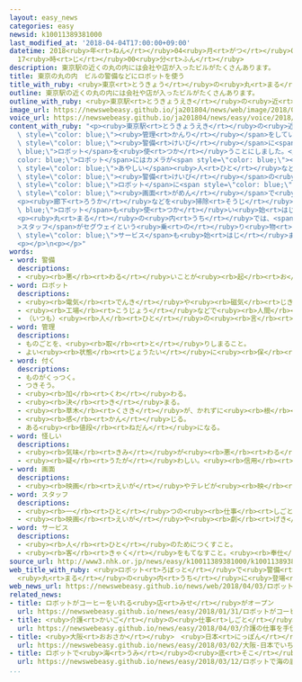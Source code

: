 ```yaml
---
layout: easy_news
categories: easy
newsid: k10011389381000
last_modified_at: '2018-04-04T17:00:00+09:00'
datetime: 2018<ruby>年<rt>ねん</rt></ruby>04<ruby>月<rt>がつ</rt></ruby>04<ruby>日<rt>にち</rt></ruby>
  17<ruby>時<rt>じ</rt></ruby>00<ruby>分<rt>ふん</rt></ruby>
description: 東京駅の近くの丸の内には会社や店が入ったビルがたくさんあります。
title: 東京の丸の内　ビルの警備などにロボットを使う
title_with_ruby: <ruby>東京<rt>とうきょう</rt></ruby>の<ruby>丸<rt>まる</rt></ruby>の<ruby>内<rt>うち</rt></ruby>　ビルの<ruby>警備<rt>けいび</rt></ruby>などにロボットを<ruby>使<rt>つか</rt></ruby>う
outline: 東京駅の近くの丸の内には会社や店が入ったビルがたくさんあります。
outline_with_ruby: <ruby>東京駅<rt>とうきょうえき</rt></ruby>の<ruby>近<rt>ちか</rt></ruby>くの<ruby>丸<rt>まる</rt></ruby>の<ruby>内<rt>うち</rt></ruby>には<ruby>会社<rt>かいしゃ</rt></ruby>や<ruby>店<rt>みせ</rt></ruby>が<ruby>入<rt>はい</rt></ruby>ったビルがたくさんあります。
image_url: https://newswebeasy.github.io/ja201804/news/web/image/2018/04/03/K10011389381_1804031509_1804031516_01_02.jpg
voice_url: https://newswebeasy.github.io/ja201804/news/easy/voice/2018/04/04/k10011389381000.mp4
content_with_ruby: "<p><ruby>東京駅<rt>とうきょうえき</rt></ruby>の<ruby>近<rt>ちか</rt></ruby>くの<ruby>丸<rt>まる</rt></ruby>の<ruby>内<rt>うち</rt></ruby>には<ruby>会社<rt>かいしゃ</rt></ruby>や<ruby>店<rt>みせ</rt></ruby>が<ruby>入<rt>はい</rt></ruby>ったビルがたくさんあります。ビルの<span\
  \ style=\"color: blue;\"><ruby>管理<rt>かんり</rt></ruby></span>をしている<ruby>会社<rt>かいしゃ</rt></ruby>などは４<ruby>月<rt>がつ</rt></ruby>からビルの<span\
  \ style=\"color: blue;\"><ruby>警備<rt>けいび</rt></ruby></span>に<span style=\"color:\
  \ blue;\">ロボット</span>を<ruby>使<rt>つか</rt></ruby>うことにしました。</p>\n<p><span style=\"\
  color: blue;\">ロボット</span>にはカメラが<span style=\"color: blue;\"><ruby>付<rt>つ</rt></ruby>い</span>ていて、<ruby>夜<rt>よる</rt></ruby><span\
  \ style=\"color: blue;\">あやしい</span><ruby>人<rt>ひと</rt></ruby>などを<ruby>見<rt>み</rt></ruby>つけた<ruby>場合<rt>ばあい</rt></ruby>は<span\
  \ style=\"color: blue;\"><ruby>警備<rt>けいび</rt></ruby></span>の<ruby>人<rt>ひと</rt></ruby>がいる<ruby>所<rt>ところ</rt></ruby>に<ruby>知<rt>し</rt></ruby>らせます。<ruby>昼<rt>ひる</rt></ruby>はビルに<ruby>来<rt>き</rt></ruby>た<ruby>人<rt>ひと</rt></ruby>が<span\
  \ style=\"color: blue;\">ロボット</span>に<span style=\"color: blue;\"><ruby>付<rt>つ</rt></ruby>い</span>ている<span\
  \ style=\"color: blue;\"><ruby>画面<rt>がめん</rt></ruby></span>で<ruby>行<rt>い</rt></ruby>きたい<ruby>店<rt>みせ</rt></ruby>などを<ruby>探<rt>さが</rt></ruby>すことができます。</p>\n\
  <p><ruby>廊下<rt>ろうか</rt></ruby>などを<ruby>掃除<rt>そうじ</rt></ruby>する<span style=\"color:\
  \ blue;\">ロボット</span>も<ruby>使<rt>つか</rt></ruby>い<ruby>始<rt>はじ</rt></ruby>める<ruby>予定<rt>よてい</rt></ruby>です。</p>\n\
  <p><ruby>丸<rt>まる</rt></ruby>の<ruby>内<rt>うち</rt></ruby>では、<span style=\"color: blue;\"\
  >スタッフ</span>がセグウェイという<ruby>乗<rt>の</rt></ruby>り<ruby>物<rt>もの</rt></ruby>に<ruby>乗<rt>の</rt></ruby>って、<ruby>来<rt>き</rt></ruby>た<ruby>人<rt>ひと</rt></ruby>に<ruby>道<rt>みち</rt></ruby>の<ruby>案内<rt>あんない</rt></ruby>などをする<span\
  \ style=\"color: blue;\">サービス</span>も<ruby>始<rt>はじ</rt></ruby>まりました。</p>\n<p><ruby>会社<rt>かいしゃ</rt></ruby>は「<ruby>働<rt>はたら</rt></ruby>く<ruby>人<rt>ひと</rt></ruby>が<ruby>足<rt>た</rt></ruby>りなくなっているので、<ruby>新<rt>あたら</rt></ruby>しい<ruby>技術<rt>ぎじゅつ</rt></ruby>をもっと<ruby>使<rt>つか</rt></ruby>っていきたいです」と<ruby>話<rt>はな</rt></ruby>しています。</p>\n\
  <p></p>\n<p></p>"
words:
- word: 警備
  descriptions:
  - <ruby><rb>悪</rb><rt>わる</rt></ruby>いことが<ruby><rb>起</rb><rt>お</rt></ruby>こらないように、<ruby><rb>気</rb><rt>き</rt></ruby>をつけて<ruby><rb>守</rb><rt>まも</rt></ruby>ること。
- word: ロボット
  descriptions:
  - <ruby><rb>電気</rb><rt>でんき</rt></ruby>や<ruby><rb>磁気</rb><rt>じき</rt></ruby>の<ruby><rb>力</rb><rt>ちから</rt></ruby>で<ruby><rb>動</rb><rt>うご</rt></ruby>く<ruby><rb>人形</rb><rt>にんぎょう</rt></ruby>。<ruby><rb>人造</rb><rt>じんぞう</rt></ruby><ruby><rb>人間</rb><rt>にんげん</rt></ruby>。
  - <ruby><rb>工場</rb><rt>こうじょう</rt></ruby>などで<ruby><rb>人間</rb><rt>にんげん</rt></ruby>に<ruby><rb>代</rb><rt>か</rt></ruby>わって、<ruby><rb>作業</rb><rt>さぎょう</rt></ruby>する<ruby><rb>機械</rb><rt>きかい</rt></ruby>。
  - （いつも）<ruby><rb>人</rb><rt>ひと</rt></ruby>の<ruby><rb>言</rb><rt>い</rt></ruby>いなりになって<ruby><rb>動</rb><rt>うご</rt></ruby>く<ruby><rb>人</rb><rt>ひと</rt></ruby>。
- word: 管理
  descriptions:
  - ものごとを、<ruby><rb>取</rb><rt>と</rt></ruby>りしまること。
  - よい<ruby><rb>状態</rb><rt>じょうたい</rt></ruby>に<ruby><rb>保</rb><rt>たも</rt></ruby>つこと。
- word: 付く
  descriptions:
  - ものがくっつく。
  - つきそう。
  - <ruby><rb>加</rb><rt>くわ</rt></ruby>わる。
  - <ruby><rb>決</rb><rt>き</rt></ruby>まる。
  - <ruby><rb>草木</rb><rt>くさき</rt></ruby>が、かれずに<ruby><rb>根</rb><rt>ね</rt></ruby>をおろす。
  - <ruby><rb>感</rb><rt>かん</rt></ruby>じる。
  - ある<ruby><rb>値段</rb><rt>ねだん</rt></ruby>になる。
- word: 怪しい
  descriptions:
  - <ruby><rb>気味</rb><rt>きみ</rt></ruby>が<ruby><rb>悪</rb><rt>わる</rt></ruby>い。へんなようすだ。
  - <ruby><rb>疑</rb><rt>うたが</rt></ruby>わしい。<ruby><rb>信用</rb><rt>しんよう</rt></ruby>できない。
- word: 画面
  descriptions:
  - <ruby><rb>映画</rb><rt>えいが</rt></ruby>やテレビが<ruby><rb>映</rb><rt>うつ</rt></ruby>っている<ruby><rb>部分</rb><rt>ぶぶん</rt></ruby>。
- word: スタッフ
  descriptions:
  - <ruby><rb>一</rb><rt>ひと</rt></ruby>つの<ruby><rb>仕事</rb><rt>しごと</rt></ruby>のために、それぞれの<ruby><rb>役割</rb><rt>やくわり</rt></ruby>を<ruby><rb>受</rb><rt>う</rt></ruby>け<ruby><rb>持</rb><rt>も</rt></ruby>って<ruby><rb>働</rb><rt>はたら</rt></ruby>く<ruby><rb>人</rb><rt>ひと</rt></ruby>たち。
  - <ruby><rb>映画</rb><rt>えいが</rt></ruby>や<ruby><rb>劇</rb><rt>げき</rt></ruby>、テレビなどで、<ruby><rb>出演者</rb><rt>しゅつえんしゃ</rt></ruby><ruby><rb>以外</rb><rt>いがい</rt></ruby>の<ruby><rb>仕事</rb><rt>しごと</rt></ruby>をする<ruby><rb>係</rb><rt>かかり</rt></ruby>。<ruby><rb>監督</rb><rt>かんとく</rt></ruby>・カメラマン・<ruby><rb>道具係</rb><rt>どうぐがかり</rt></ruby>など。
- word: サービス
  descriptions:
  - <ruby><rb>人</rb><rt>ひと</rt></ruby>のためにつくすこと。
  - <ruby><rb>客</rb><rt>きゃく</rt></ruby>をもてなすこと。<ruby><rb>奉仕</rb><rt>ほうし</rt></ruby>。
source_url: http://www3.nhk.or.jp/news/easy/k10011389381000/k10011389381000.html
web_title_with_ruby: <ruby>ロボット<rt>ろぼっと</rt></ruby>で<ruby>警備<rt>けいび</rt></ruby>や<ruby>道案内<rt>みちあんない</rt></ruby>
  <ruby>丸<rt>まる</rt></ruby>の<ruby>内<rt>うち</rt></ruby>に<ruby>登場<rt>とうじょう</rt></ruby>
web_news_url: https://newswebeasy.github.io/news/web/2018/04/03/ロボットで警備や道案内-丸の内に登場
related_news:
- title: ロボットがコーヒーをいれる<ruby>店<rt>みせ</rt></ruby>がオープン
  url: https://newswebeasy.github.io/news/easy/2018/01/31/ロボットがコーヒーをいれる店がオープン
- title: <ruby>介護<rt>かいご</rt></ruby>の<ruby>仕事<rt>しごと</rt></ruby>を<ruby>手伝<rt>てつだ</rt></ruby>うロボットを<ruby>作<rt>つく</rt></ruby>ろう
  url: https://newswebeasy.github.io/news/easy/2018/04/03/介護の仕事を手伝うロボットを作ろう
- title: <ruby>大阪<rt>おおさか</rt></ruby>　<ruby>日本<rt>にっぽん</rt></ruby>でいちばん<ruby>高<rt>たか</rt></ruby>いビルの<ruby>屋上<rt>おくじょう</rt></ruby>を<ruby>歩<rt>ある</rt></ruby>くアトラクション
  url: https://newswebeasy.github.io/news/easy/2018/03/02/大阪-日本でいちばん高いビルの屋上を歩くアトラクション
- title: ロボットで<ruby>海<rt>うみ</rt></ruby>の<ruby>底<rt>そこ</rt></ruby>を<ruby>調<rt>しら</rt></ruby>べるレース　<ruby>日本<rt>にっぽん</rt></ruby>が<ruby>決勝<rt>けっしょう</rt></ruby>に<ruby>進<rt>すす</rt></ruby>む
  url: https://newswebeasy.github.io/news/easy/2018/03/12/ロボットで海の底を調べるレース-日本が決勝に進む
...
```

